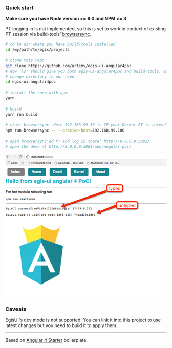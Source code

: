 ### Quick start
**Make sure you have Node version >= 6.0 and NPM >= 3**

PT logging in is not implemented, so this is set to work in context of existing PT session via build-tools' 
[browsersync](https://github.com/egis/build-tools/blob/master/README.md#browsersync).
  
```bash
# cd to dir where you have build-tools installed
cd /my/path/to/egis/projects

# clone this repo
git clone https://github.com/artemv/egis-ui-angular4poc
# now 'ls' should give you both egis-ui-angular4poc and build-tools, among others
# change directory to our repo
cd egis-ui-angular4poc

# install the repo with npm
yarn

# build
yarn run build

# start browsersync. Here 192.168.99.10 is IP your Docker PT is served from.
npm run browsersync -- --proxied-host=192.168.99.100

# open browsersync'ed PT and log in there: http://0.0.0.0:3001/
# open the demo at http://0.0.0.0:3001/web/angular-poc/
```

![Example screenshot](docs/2017-10-18_1738.png)

### Caveats
EgisUI's dev mode is not supported. You can link it into this project to use latest changes but you need to build it to 
apply them.
___

Based on [Angular 4 Starter](https://gith``ub.com/AngularClass/angular-starter) boilerplate.